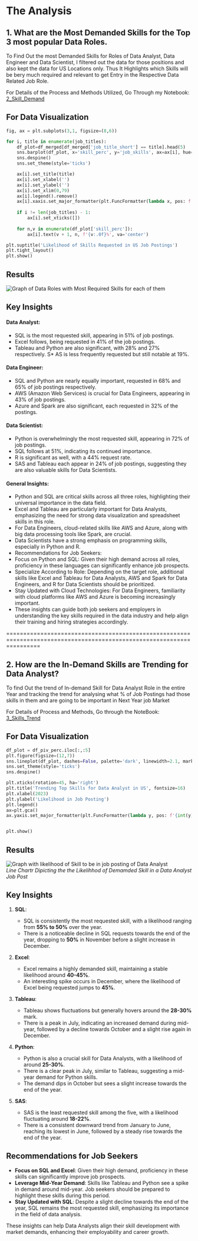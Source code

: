 # The Analysis 

## 1. What are the Most Demanded Skills for the Top 3 most popular Data Roles.

To Find Out the most Demanded Skills for Roles of Data Analyst, Data Engineer and Data Scientist, I filtered out the data for those positions and also kept the data for US Locations only. Thus It Highlights which Skills will be bery much required and relevant to get Entry in the Respective Data Related Job Role.

For Details of the Process and Methods Utilized, Go Through my Notebook:  
[2_Skill_Demand](2_Skill_Demand.ipynb)

## For Data Visualization
``` python
fig, ax = plt.subplots(3,1, figsize=(8,6))

for i, title in enumerate(job_titles):
    df_plot=df_merged[df_merged['job_title_short'] == title].head(5)
    sns.barplot(df_plot, x='skill_perc', y='job_skills', ax=ax[i], hue='skill_perc', palette='dark:b_r')
    sns.despine()
    sns.set_theme(style='ticks')

    ax[i].set_title(title)
    ax[i].set_xlabel('')
    ax[i].set_ylabel('')
    ax[i].set_xlim(0,79)
    ax[i].legend().remove()
    ax[i].xaxis.set_major_formatter(plt.FuncFormatter(lambda x, pos: f'{int(x)}%'))
    
    if i != len(job_titles) - 1:
        ax[i].set_xticks([])
    
    for n,v in enumerate(df_plot['skill_perc']):
        ax[i].text(v + 1, n, f'{v:.0f}%', va='center')

plt.suptitle('Likelihood of Skills Requested in US Job Postings')
plt.tight_layout()
plt.show()
```

## Results
![Graph of Data Roles with Most Required Skills for each of them](Luke_python\3_Project\Images\Skill_demad_for_3DataRoles.png)


## Key Insights
#### Data Analyst:
* SQL is the most requested skill, appearing in 51% of job postings.
* Excel follows, being requested in 41% of the job postings.
* Tableau and Python are also significant, with 28% and 27% respectively.
S* AS is less frequently requested but still notable at 19%.

#### Data Engineer:
* SQL and Python are nearly equally important, requested in 68% and 65% of job postings respectively.
* AWS (Amazon Web Services) is crucial for Data Engineers, appearing in 43% of job postings.
* Azure and Spark are also significant, each requested in 32% of the postings.

#### Data Scientist:
* Python is overwhelmingly the most requested skill, appearing in 72% of job postings.
* SQL follows at 51%, indicating its continued importance.
* R is significant as well, with a 44% request rate.
* SAS and Tableau each appear in 24% of job postings, suggesting they are also valuable skills for Data Scientists.

#### General Insights:
* Python and SQL are critical skills across all three roles, highlighting their universal importance in the data field.
* Excel and Tableau are particularly important for Data Analysts, emphasizing the need for strong data visualization and spreadsheet skills in this role.
* For Data Engineers, cloud-related skills like AWS and Azure, along with big data processing tools like Spark, are crucial.
* Data Scientists have a strong emphasis on programming skills, especially in Python and R.
* Recommendations for Job Seekers:
* Focus on Python and SQL: Given their high demand across all roles, proficiency in these languages can significantly enhance job prospects.
* Specialize According to Role: Depending on the target role, additional skills like Excel and Tableau for Data Analysts, AWS and Spark for Data Engineers, and R for Data Scientists should be prioritized.
* Stay Updated with Cloud Technologies: For Data Engineers, familiarity with cloud platforms like AWS and Azure is becoming increasingly important.
* These insights can guide both job seekers and employers in understanding the key skills required in the data industry and help align their training and hiring strategies accordingly.

======================================================================================================================

## 2. How are the In-Demand Skills are Trending for Data Analyst?

To find Out the trend of In-demand Skill for Data Analyst Role in the entire Year and tracking the trend for analysing what % of Job Postings had those skills in them and are going to be important in Next Year job Market

For Details of Process and Methods, Go through the NoteBook:      
[3_Skills_Trend](Luke_python\3_Project\3_Skills_Trend.ipynb)

## For Data Visualization
```python
df_plot = df_piv_perc.iloc[:,:5]
plt.figure(figsize=(12,7))
sns.lineplot(df_plot, dashes=False, palette='dark', linewidth=2.1, markers=True)
sns.set_theme(style='ticks')
sns.despine()

plt.xticks(rotation=45, ha='right')
plt.title('Trending Top Skills for Data Analyst in US', fontsize=16)
plt.xlabel(2023)
plt.ylabel('Likelihood in Job Posting')
plt.legend()
ax=plt.gca()
ax.yaxis.set_major_formatter(plt.FuncFormatter(lambda y, pos: f'{int(y)}%'))


plt.show()
```

## Results
![Graph with likelihood of Skill to be in job posting of Data Analyst](Luke_python\3_Project\Images\Likelihood_of_skill_in_DA_role.png)  
*Line Chartr Dipicting the the Likelihhod of Demamded Skill in a Data Analyst Job Post*


## Key Insights
1. **SQL**:
   - SQL is consistently the most requested skill, with a likelihood ranging from **55% to 50%** over the year.
   - There is a noticeable decline in SQL requests towards the end of the year, dropping to **50%** in November before a slight increase in December.

2. **Excel**:
   - Excel remains a highly demanded skill, maintaining a stable likelihood around **40-45%**.
   - An interesting spike occurs in December, where the likelihood of Excel being requested jumps to **45%**.

3. **Tableau**:
   - Tableau shows fluctuations but generally hovers around the **28-30%** mark.
   - There is a peak in July, indicating an increased demand during mid-year, followed by a decline towards October and a slight rise again in December.

4. **Python**:
   - Python is also a crucial skill for Data Analysts, with a likelihood of around **25-30%**.
   - There is a clear peak in July, similar to Tableau, suggesting a mid-year demand for Python skills.
   - The demand dips in October but sees a slight increase towards the end of the year.

5. **SAS**:
   - SAS is the least requested skill among the five, with a likelihood fluctuating around **18-22%**.
   - There is a consistent downward trend from January to June, reaching its lowest in June, followed by a steady rise towards the end of the year.

## Recommendations for Job Seekers
- **Focus on SQL and Excel**: Given their high demand, proficiency in these skills can significantly improve job prospects.
- **Leverage Mid-Year Demand**: Skills like Tableau and Python see a spike in demand around mid-year. Job seekers should be prepared to highlight these skills during this period.
- **Stay Updated with SQL**: Despite a slight decline towards the end of the year, SQL remains the most requested skill, emphasizing its importance in the field of data analysis.

These insights can help Data Analysts align their skill development with market demands, enhancing their employability and career growth.

